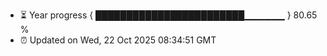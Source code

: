 - ⏳ Year progress { ████████████████████████▁▁▁▁▁▁ } 80.65 %
- ⏰ Updated on Wed, 22 Oct 2025 08:34:51 GMT

